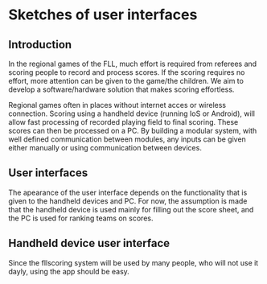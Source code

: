 Sketches of user interfaces
========================

Introduction
------------
In the regional games of the FLL, much effort is required from referees and scoring people to record and process scores.
If the scoring requires no effort, more attention can be given to the game/the children.
We aim to develop a software/hardware solution that makes scoring effortless.

Regional games often in places without internet acces or wireless connection.
Scoring using a handheld device (running IoS or Android), 
will allow fast processing of recorded playing field to final scoring.
These scores can then be processed on a PC.
By building a modular system, with well defined communication between modules, 
any inputs can be given either manually or using communication between devices.

User interfaces
------------------
The apearance of the user interface depends on the functionality that is given to the handheld devices and PC.
For now, the assumption is made that the handheld device is used mainly for filling out the score sheet, 
and the PC is used for ranking teams on scores.

Handheld device user interface
------------------------------
Since the fllscoring system will be used by many people, who will not use it dayly, using the app should be easy.



